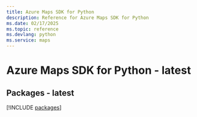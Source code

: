```yaml
---
title: Azure Maps SDK for Python
description: Reference for Azure Maps SDK for Python
ms.date: 02/17/2025
ms.topic: reference
ms.devlang: python
ms.service: maps
---
```

# Azure Maps SDK for Python - latest
## Packages - latest
[!INCLUDE [packages](maps-index.md)]